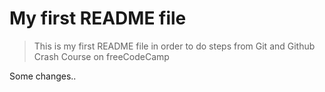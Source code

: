 # My first README file

> This is my first README file in order to do steps from Git and Github Crash Course on freeCodeCamp

Some changes..
